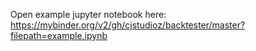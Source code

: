 Open example jupyter notebook here:
https://mybinder.org/v2/gh/cjstudioz/backtester/master?filepath=example.ipynb
